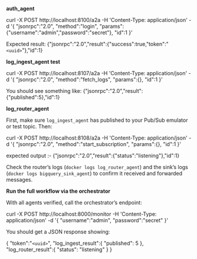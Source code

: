
**auth_agent**

curl -X POST http://localhost:8100/a2a
  -H 'Content-Type: application/json'
  -d '{
    "jsonrpc":"2.0",
    "method":"login",
    "params":{"username":"admin","password":"secret"},
    "id":1
  }'

Expected result:   {"jsonrpc":"2.0","result":{"success":true,"token":"`<uuid>`"},"id":1}

**log_ingest_agent test**

curl -X POST http://localhost:8107/a2a
  -H 'Content-Type: application/json'
  -d '{
    "jsonrpc":"2.0",
    "method":"fetch_logs",
    "params":{},
    "id":1
  }'

You should see something like:  {"jsonrpc":"2.0","result":{"published":5},"id":1}


**log_router_agent**

First, make sure `log_ingest_agent` has published to your Pub/Sub emulator or test topic. Then:

curl -X POST http://localhost:8108/a2a
  -H 'Content-Type: application/json'
  -d '{
    "jsonrpc":"2.0",
    "method":"start_subscription",
    "params":{},
    "id":1
  }'

expected output :- {"jsonrpc":"2.0","result":{"status":"listening"},"id":1}

Check the router’s logs (`docker logs log_router_agent`) and the sink’s logs (`docker logs bigquery_sink_agent`) to confirm it received and forwarded messages.

**Run the full workflow via the orchestrator**

With all agents verified, call the orchestrator’s endpoint:

curl -X POST http://localhost:8000/monitor
  -H 'Content-Type: application/json'
  -d '{
    "username":"admin",
    "password":"secret"
  }'

You should get a JSON response showing:

{
  "token":"`<uuid>`",
  "log_ingest_result":{ "published": 5 },
  "log_router_result":{ "status": "listening" }
}
